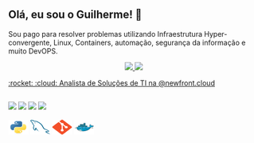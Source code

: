 ## Olá, eu sou o Guilherme! 👋

Sou pago para resolver problemas utilizando Infraestrutura Hyper-convergente, Linux, Containers, automação, segurança da informação e muito DevOPS.

<div align="center">
  <a href="https://github.com/gsoncini">
  <img height="180em" src="https://github-readme-stats.vercel.app/api?username=gsoncini&show_icons=true&theme=dracula&include_all_commits=true&count_private=true"/>
  <img height="180em" src="https://github-readme-stats.vercel.app/api/top-langs/?username=gsoncini&layout=compact&langs_count=7&theme=dracula"/>
</div>

<p>       :rocket: :cloud: Analista de Soluções de TI na @newfront.cloud </p>
  
 ##
  
<div> 
  <a href="https://www.youtube.com/" target="_blank"><img src="https://img.shields.io/badge/YouTube-FF0000?style=for-the-badge&logo=youtube&logoColor=white" target="_blank"></a>
  <a href="https://instagram.com/guisoncini" target="_blank"><img src="https://img.shields.io/badge/-Instagram-%23E4405F?style=for-the-badge&logo=instagram&logoColor=white" target="_blank"></a>
  <a href = "mailto:soncini.gui@gmail.com"><img src="https://img.shields.io/badge/-Gmail-%23333?style=for-the-badge&logo=gmail&logoColor=white" target="_blank"></a>
  <a href="https://www.linkedin.com/in/guilhermesoncini/" target="_blank"><img src="https://img.shields.io/badge/-LinkedIn-%230077B5?style=for-the-badge&logo=linkedin&logoColor=white" target="_blank"></a> 
 
</div>

 <div style="display: inline_block"><br>
  
 <img align="center" alt="GS-Python" height="30" width="40" src="https://raw.githubusercontent.com/devicons/devicon/master/icons/python/python-original.svg">
 <img align="center" alt="GS-Mysql" height="30" width="40" src="https://raw.githubusercontent.com/devicons/devicon/master/icons/mysql/mysql-original.svg">
 <img align="center" alt="GS-Git" height="30" width="40" src="https://raw.githubusercontent.com/devicons/devicon/master/icons/git/git-original.svg">
 <img align="center" alt="GS-Docker" height="30" width="40" src="https://raw.githubusercontent.com/devicons/devicon/master/icons/docker/docker-original.svg">
 
  
 </div>
  

 ##
